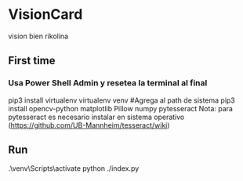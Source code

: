 # VisionCard

vision bien rikolina

## First time

### Usa Power Shell Admin y resetea la terminal al final

pip3 install virtualenv
virtualenv venv #Agrega al path de sistema
pip3 install opencv-python matplotlib Pillow numpy pytesseract
Nota: para pytesseract es necesario instalar en sistema operativo (https://github.com/UB-Mannheim/tesseract/wiki)

## Run

.\venv\Scripts\activate
python ./index.py
